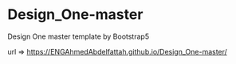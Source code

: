 # Design_One-master
Design One master template by Bootstrap5

url => https://ENGAhmedAbdelfattah.github.io/Design_One-master/

